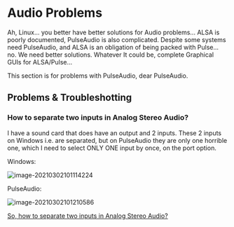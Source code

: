 # Audio Problems

Ah, Linux... you better have better solutions for Audio problems... ALSA is poorly documented, PulseAudio is also complicated. Despite some systems need PulseAudio, and ALSA is an obligation of being packed with Pulse... no. We need better solutions. Whatever It could be, complete Graphical GUIs for ALSA/Pulse...

This section is for problems with PulseAudio, dear PulseAudio.

## Problems & Troubleshotting

### How to separate two inputs in Analog Stereo Audio?

I have a sound card that does have an output and 2 inputs. These 2 inputs on Windows i.e. are separated, but on PulseAudio they are only one horrible one, which I need to select ONLY ONE input by once, on the port option.

Windows:

![image-20210302101114224](https://i.imgur.com/OJgttrz.png)

PulseAudio:

![image-20210302101210586](https://i.imgur.com/bFOHWBg.png)

[So, how to separate two inputs in Analog Stereo Audio?](audio-separate-inputs.md)
